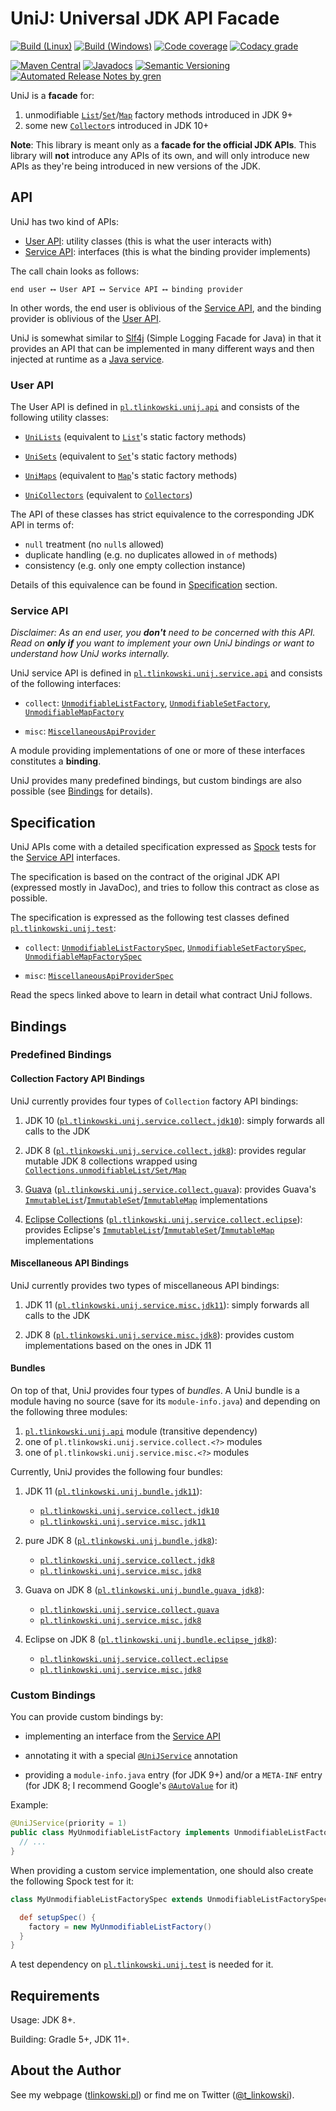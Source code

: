 # UniJ: Universal JDK API Facade

[![Build (Linux)](https://img.shields.io/travis/com/tlinkowski/UniJ/master?logo=linux)](https://travis-ci.com/tlinkowski/UniJ)
[![Build (Windows)](https://img.shields.io/appveyor/ci/tlinkowski/UniJ/master?logo=windows)](https://ci.appveyor.com/project/tlinkowski/UniJ/branch/master)
[![Code coverage](https://img.shields.io/codecov/c/github/tlinkowski/UniJ)](https://codecov.io/gh/tlinkowski/UniJ)
[![Codacy grade](https://img.shields.io/codacy/grade/dce6004af0d44fb7939ec3f377fe0bbe)](https://app.codacy.com/project/tlinkowski/UniJ/dashboard)

[![Maven Central](https://img.shields.io/maven-central/v/pl.tlinkowski.unij/pl.tlinkowski.unij.api?label=Maven%20Central)](https://search.maven.org/search?q=g:pl.tlinkowski.unij)
[![Javadocs](https://javadoc.io/badge/pl.tlinkowski.unij/pl.tlinkowski.unij.api.svg?color=blue)](https://javadoc.io/doc/pl.tlinkowski.unij/pl.tlinkowski.unij.api)
[![Semantic Versioning](https://img.shields.io/badge/-semantic%20versioning-333333)](https://semver.org/)
[![Automated Release Notes by gren](https://img.shields.io/badge/%F0%9F%A4%96-release%20notes-00B2EE)](https://github-tools.github.io/github-release-notes/)

UniJ is a **facade** for:

1.  unmodifiable [`List`](https://docs.oracle.com/javase/10/docs/api/java/util/List.html#unmodifiable)/[`Set`](https://docs.oracle.com/javase/10/docs/api/java/util/Set.html#unmodifiable)/[`Map`](https://docs.oracle.com/javase/10/docs/api/java/util/Map.html#unmodifiable) factory methods introduced in JDK 9+
2.  some new [`Collector`](https://docs.oracle.com/javase/10/docs/api/java/util/stream/Collectors.html)s introduced in JDK 10+

**Note**: This library is meant only as a **facade for the official JDK APIs**. This library will **not** introduce any APIs of its own, and will only introduce new APIs as they're being introduced in new versions of the JDK.

## API

UniJ has two kind of APIs:
-   [User API](#user-api): utility classes (this is what the user interacts with)
-   [Service API](#service-api): interfaces (this is what the binding provider implements)

The call chain looks as follows:
```text
end user ⟷ User API ⟷ Service API ⟷ binding provider
```

In other words, the end user is oblivious of the [Service API](#service-api), and the binding provider is oblivious of the [User API](#user-api).

UniJ is somewhat similar to [Slf4j](https://www.slf4j.org/) (Simple Logging Facade for Java) in that it provides an API that can be implemented in many different ways and then injected at runtime as a [Java service](https://docs.oracle.com/en/java/javase/11/docs/api/java.base/java/util/ServiceLoader.html).

### User API

The User API is defined in [`pl.tlinkowski.unij.api`](subprojects/pl.tlinkowski.unij.api) and consists of the following utility classes:

-   [`UniLists`](https://github.com/tlinkowski/UniJ/blob/master/subprojects/pl.tlinkowski.unij.api/src/main/java/pl/tlinkowski/unij/api/UniLists.java)
    (equivalent to [`List`](https://docs.oracle.com/javase/10/docs/api/java/util/List.html#unmodifiable)'s
    static factory methods)

-   [`UniSets`](https://github.com/tlinkowski/UniJ/blob/master/subprojects/pl.tlinkowski.unij.api/src/main/java/pl/tlinkowski/unij/api/UniSets.java)
    (equivalent to [`Set`](https://docs.oracle.com/javase/10/docs/api/java/util/Set.html#unmodifiable)'s
    static factory methods)

-   [`UniMaps`](https://github.com/tlinkowski/UniJ/blob/master/subprojects/pl.tlinkowski.unij.api/src/main/java/pl/tlinkowski/unij/api/UniMaps.java) 
    (equivalent to [`Map`](https://docs.oracle.com/javase/10/docs/api/java/util/Map.html#unmodifiable)'s
    static factory methods)

-   [`UniCollectors`](https://github.com/tlinkowski/UniJ/blob/master/subprojects/pl.tlinkowski.unij.api/src/main/java/pl/tlinkowski/unij/api/UniCollectors.java)
    (equivalent to
    [`Collectors`](https://docs.oracle.com/javase/10/docs/api/java/util/stream/Collectors.html))

The API of these classes has strict equivalence to the corresponding JDK API in terms of:
-   `null` treatment (no `null`s allowed)
-   duplicate handling (e.g. no duplicates allowed in `of` methods)
-   consistency (e.g. only one empty collection instance)

Details of this equivalence can be found in [Specification](#specification) section.

### Service API

*Disclaimer: As an end user, you **don't** need to be concerned with this API. Read on **only if** you want to implement your own UniJ bindings or want to understand how UniJ works internally.*

UniJ service API is defined in [`pl.tlinkowski.unij.service.api`](subprojects/pl.tlinkowski.unij.service.api) and consists of the following interfaces:

-   `collect`: [`UnmodifiableListFactory`](https://github.com/tlinkowski/UniJ/blob/master/subprojects/pl.tlinkowski.unij.service.api/src/main/java/pl/tlinkowski/unij/service/api/collect/UnmodifiableListFactory.java),
    [`UnmodifiableSetFactory`](https://github.com/tlinkowski/UniJ/blob/master/subprojects/pl.tlinkowski.unij.service.api/src/main/java/pl/tlinkowski/unij/service/api/collect/UnmodifiableSetFactory.java),
    [`UnmodifiableMapFactory`](https://github.com/tlinkowski/UniJ/blob/master/subprojects/pl.tlinkowski.unij.service.api/src/main/java/pl/tlinkowski/unij/service/api/collect/UnmodifiableMapFactory.java)

-   `misc`: [`MiscellaneousApiProvider`](https://github.com/tlinkowski/UniJ/blob/master/subprojects/pl.tlinkowski.unij.service.api/src/main/java/pl/tlinkowski/unij/service/api/misc/MiscellaneousApiProvider.java)

A module providing implementations of one or more of these interfaces constitutes a **binding**.

UniJ provides many predefined bindings, but custom bindings are also possible (see [Bindings](#bindings) for details).

## Specification

UniJ APIs come with a detailed specification expressed as [Spock](http://spockframework.org/) tests for the [Service API](#service-api) interfaces.

The specification is based on the contract of the original JDK API (expressed mostly in JavaDoc), and tries to follow this contract as close as possible.

The specification is expressed as the following test classes defined
[`pl.tlinkowski.unij.test`](https://github.com/tlinkowski/UniJ/tree/master/subprojects/pl.tlinkowski.unij.test):

-   `collect`: [`UnmodifiableListFactorySpec`](https://github.com/tlinkowski/UniJ/blob/master/subprojects/pl.tlinkowski.unij.test/src/main/groovy/pl/tlinkowski/unij/test/service/collect/UnmodifiableListFactorySpec.groovy),
    [`UnmodifiableSetFactorySpec`](https://github.com/tlinkowski/UniJ/blob/master/subprojects/pl.tlinkowski.unij.test/src/main/groovy/pl/tlinkowski/unij/test/service/collect/UnmodifiableSetFactorySpec.groovy),
    [`UnmodifiableMapFactorySpec`](https://github.com/tlinkowski/UniJ/blob/master/subprojects/pl.tlinkowski.unij.test/src/main/groovy/pl/tlinkowski/unij/test/service/collect/UnmodifiableMapFactorySpec.groovy)

-   `misc`: [`MiscellaneousApiProviderSpec`](https://github.com/tlinkowski/UniJ/blob/master/subprojects/pl.tlinkowski.unij.test/src/main/groovy/pl/tlinkowski/unij/test/service/misc/MiscellaneousApiProviderSpec.groovy)

Read the specs linked above to learn in detail what contract UniJ follows.

## Bindings

### Predefined Bindings

#### Collection Factory API Bindings

UniJ currently provides four types of `Collection` factory API bindings:

1.  JDK 10 ([`pl.tlinkowski.unij.service.collect.jdk10`](https://github.com/tlinkowski/UniJ/tree/master/subprojects/pl.tlinkowski.unij.service.collect.jdk10)):
    simply forwards all calls to the JDK

2.  JDK 8 ([`pl.tlinkowski.unij.service.collect.jdk8`](https://github.com/tlinkowski/UniJ/tree/master/subprojects/pl.tlinkowski.unij.service.collect.jdk8)):
    provides regular mutable JDK 8 collections wrapped using [`Collections.unmodifiableList/Set/Map`](https://docs.oracle.com/javase/8/docs/api/java/util/Collections.html#unmodifiableList-java.util.List-)

3.  [Guava](https://github.com/google/guava) ([`pl.tlinkowski.unij.service.collect.guava`](https://github.com/tlinkowski/UniJ/tree/master/subprojects/pl.tlinkowski.unij.service.collect.guava)):
    provides Guava's [`ImmutableList`](https://guava.dev/releases/28.0-jre/api/docs/com/google/common/collect/ImmutableList.html)/[`ImmutableSet`](https://guava.dev/releases/28.0-jre/api/docs/com/google/common/collect/ImmutableSet.html)/[`ImmutableMap`](https://guava.dev/releases/28.0-jre/api/docs/com/google/common/collect/ImmutableMap.html) implementations

4.  [Eclipse Collections](https://www.eclipse.org/collections/) ([`pl.tlinkowski.unij.service.collect.eclipse`](https://github.com/tlinkowski/UniJ/tree/master/subprojects/pl.tlinkowski.unij.service.collect.eclipse)):
    provides Eclipse's [`ImmutableList`](https://www.eclipse.org/collections/javadoc/10.0.0/org/eclipse/collections/api/list/ImmutableList.html)/[`ImmutableSet`](https://www.eclipse.org/collections/javadoc/10.0.0/org/eclipse/collections/api/set/ImmutableSet.html)/[`ImmutableMap`](https://www.eclipse.org/collections/javadoc/10.0.0/org/eclipse/collections/api/map/ImmutableMap.html) implementations

#### Miscellaneous API Bindings

UniJ currently provides two types of miscellaneous API bindings:

1.  JDK 11 ([`pl.tlinkowski.unij.service.misc.jdk11`](https://github.com/tlinkowski/UniJ/tree/master/subprojects/pl.tlinkowski.unij.service.misc.jdk11)):
    simply forwards all calls to the JDK

2.  JDK 8 ([`pl.tlinkowski.unij.service.misc.jdk8`](https://github.com/tlinkowski/UniJ/tree/master/subprojects/pl.tlinkowski.unij.service.misc.jdk8)):
    provides custom implementations based on the ones in JDK 11

#### Bundles

On top of that, UniJ provides four types of *bundles*. A UniJ bundle is a module having no source (save for its `module-info.java`) and depending on the following three modules:

1.  [`pl.tlinkowski.unij.api`](subprojects/pl.tlinkowski.unij.api) module (transitive dependency)
2.  one of `pl.tlinkowski.unij.service.collect.<?>` modules
3.  one of `pl.tlinkowski.unij.service.misc.<?>` modules

Currently, UniJ provides the following four bundles:

1.  JDK 11 ([`pl.tlinkowski.unij.bundle.jdk11`](https://github.com/tlinkowski/UniJ/tree/master/subprojects/pl.tlinkowski.unij.bundle.jdk11)):
    -   [`pl.tlinkowski.unij.service.collect.jdk10`](https://github.com/tlinkowski/UniJ/tree/master/subprojects/pl.tlinkowski.unij.service.collect.jdk10)
    -   [`pl.tlinkowski.unij.service.misc.jdk11`](https://github.com/tlinkowski/UniJ/tree/master/subprojects/pl.tlinkowski.unij.service.misc.jdk11)

2.  pure JDK 8 ([`pl.tlinkowski.unij.bundle.jdk8`](https://github.com/tlinkowski/UniJ/tree/master/subprojects/pl.tlinkowski.unij.bundle.jdk8)):
    -   [`pl.tlinkowski.unij.service.collect.jdk8`](https://github.com/tlinkowski/UniJ/tree/master/subprojects/pl.tlinkowski.unij.service.collect.jdk8)
    -   [`pl.tlinkowski.unij.service.misc.jdk8`](https://github.com/tlinkowski/UniJ/tree/master/subprojects/pl.tlinkowski.unij.service.misc.jdk8)

3.  Guava on JDK 8 ([`pl.tlinkowski.unij.bundle.guava_jdk8`](https://github.com/tlinkowski/UniJ/tree/master/subprojects/pl.tlinkowski.unij.bundle.guava_jdk8)):
    -   [`pl.tlinkowski.unij.service.collect.guava`](https://github.com/tlinkowski/UniJ/tree/master/subprojects/pl.tlinkowski.unij.service.collect.guava)
    -   [`pl.tlinkowski.unij.service.misc.jdk8`](https://github.com/tlinkowski/UniJ/tree/master/subprojects/pl.tlinkowski.unij.service.misc.jdk8)

4.  Eclipse on JDK 8 ([`pl.tlinkowski.unij.bundle.eclipse_jdk8`](https://github.com/tlinkowski/UniJ/tree/master/subprojects/pl.tlinkowski.unij.bundle.eclipse_jdk8)):
    -   [`pl.tlinkowski.unij.service.collect.eclipse`](https://github.com/tlinkowski/UniJ/tree/master/subprojects/pl.tlinkowski.unij.service.collect.eclipse)
    -   [`pl.tlinkowski.unij.service.misc.jdk8`](https://github.com/tlinkowski/UniJ/tree/master/subprojects/pl.tlinkowski.unij.service.misc.jdk8)

### Custom Bindings

You can provide custom bindings by:

-   implementing an interface from the [Service API](#service-api)

-   annotating it with a special [`@UniJService`](https://github.com/tlinkowski/UniJ/blob/master/subprojects/pl.tlinkowski.unij.service.api/src/main/java/pl/tlinkowski/unij/service/api/UniJService.java) annotation

-   providing a `module-info.java` entry (for JDK 9+) and/or a `META-INF` entry (for JDK 8; I recommend Google's [`@AutoValue`](https://github.com/google/auto/tree/master/value) for it)

Example:

```java
@UniJService(priority = 1)
public class MyUnmodifiableListFactory implements UnmodifiableListFactory {
  // ...
}
```

When providing a custom service implementation, one should also create the following Spock test for it:

```groovy
class MyUnmodifiableListFactorySpec extends UnmodifiableListFactorySpec {

  def setupSpec() {
    factory = new MyUnmodifiableListFactory()
  }
}
```

A test dependency on [`pl.tlinkowski.unij.test`](https://github.com/tlinkowski/UniJ/tree/master/subprojects/pl.tlinkowski.unij.test) is needed for it.

## Requirements

Usage: JDK 8+.

Building: Gradle 5+, JDK 11+.

## About the Author

See my webpage ([tlinkowski.pl](https://tlinkowski.pl/)) or
find me on Twitter ([@t_linkowski](https://twitter.com/t_linkowski)).
